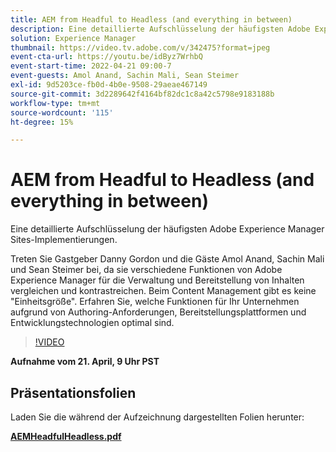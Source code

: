 ```yaml
---
title: AEM from Headful to Headless (and everything in between)
description: Eine detaillierte Aufschlüsselung der häufigsten Adobe Experience Manager Sites-Implementierungen.
solution: Experience Manager
thumbnail: https://video.tv.adobe.com/v/342475?format=jpeg
event-cta-url: https://youtu.be/idByz7WrhbQ
event-start-time: 2022-04-21 09:00-7
event-guests: Amol Anand, Sachin Mali, Sean Steimer
exl-id: 9d5203ce-fb0d-4b0e-9508-29aeae467149
source-git-commit: 3d2289642f4164bf82dc1c8a42c5798e9183188b
workflow-type: tm+mt
source-wordcount: '115'
ht-degree: 15%

---
```


# AEM from Headful to Headless (and everything in between)

Eine detaillierte Aufschlüsselung der häufigsten Adobe Experience Manager Sites-Implementierungen.

Treten Sie Gastgeber Danny Gordon und die Gäste Amol Anand, Sachin Mali und Sean Steimer bei, da sie verschiedene Funktionen von Adobe Experience Manager für die Verwaltung und Bereitstellung von Inhalten vergleichen und kontrastreichen. Beim Content Management gibt es keine &quot;Einheitsgröße&quot;. Erfahren Sie, welche Funktionen für Ihr Unternehmen aufgrund von Authoring-Anforderungen, Bereitstellungsplattformen und Entwicklungstechnologien optimal sind.

>[!VIDEO](https://video.tv.adobe.com/v/342475/?quality=12&learn=on)

**Aufnahme vom 21. April, 9 Uhr PST**

## Präsentationsfolien

Laden Sie die während der Aufzeichnung dargestellten Folien herunter:

**[AEMHeadfulHeadless.pdf](../assets/documents/AEMHeadfulHeadless.pdf)**
